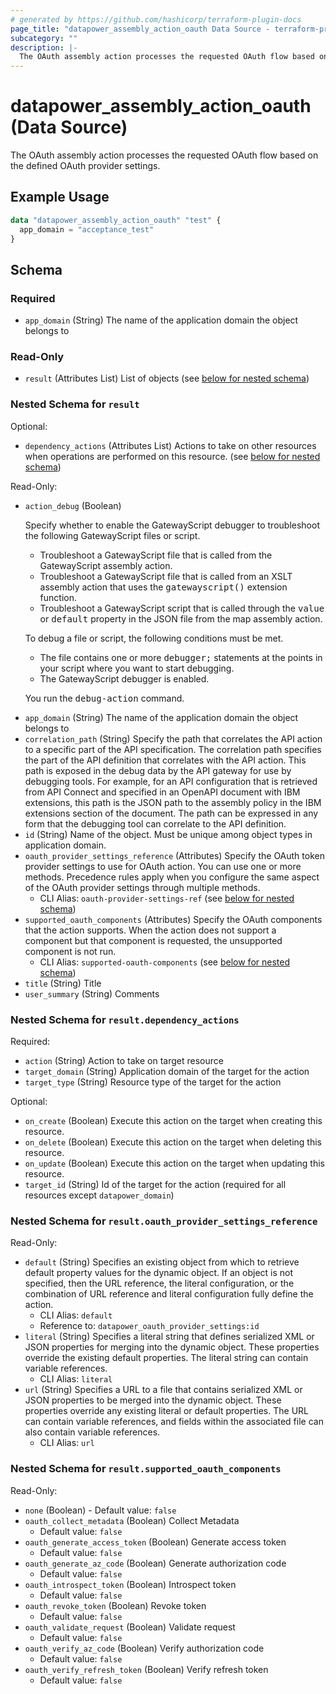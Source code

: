 ```yaml
---
# generated by https://github.com/hashicorp/terraform-plugin-docs
page_title: "datapower_assembly_action_oauth Data Source - terraform-provider-datapower"
subcategory: ""
description: |-
  The OAuth assembly action processes the requested OAuth flow based on the defined OAuth provider settings.
---
```


# datapower_assembly_action_oauth (Data Source)

The OAuth assembly action processes the requested OAuth flow based on the defined OAuth provider settings.

## Example Usage

```terraform
data "datapower_assembly_action_oauth" "test" {
  app_domain = "acceptance_test"
}
```

<!-- schema generated by tfplugindocs -->
## Schema

### Required

- `app_domain` (String) The name of the application domain the object belongs to

### Read-Only

- `result` (Attributes List) List of objects (see [below for nested schema](#nestedatt--result))

<a id="nestedatt--result"></a>
### Nested Schema for `result`

Optional:

- `dependency_actions` (Attributes List) Actions to take on other resources when operations are performed on this resource. (see [below for nested schema](#nestedatt--result--dependency_actions))

Read-Only:

- `action_debug` (Boolean) <p>Specify whether to enable the GatewayScript debugger to troubleshoot the following GatewayScript files or script.</p><ul><li>Troubleshoot a GatewayScript file that is called from the GatewayScript assembly action.</li><li>Troubleshoot a GatewayScript file that is called from an XSLT assembly action that uses the <tt>gatewayscript()</tt> extension function.</li><li>Troubleshoot a GatewayScript script that is called through the <tt>value</tt> or <tt>default</tt> property in the JSON file from the map assembly action.</li></ul><p>To debug a file or script, the following conditions must be met.</p><ul><li>The file contains one or more <tt>debugger;</tt> statements at the points in your script where you want to start debugging.</li><li>The GatewayScript debugger is enabled.</li></ul><p>You run the <tt>debug-action</tt> command.</p>
- `app_domain` (String) The name of the application domain the object belongs to
- `correlation_path` (String) Specify the path that correlates the API action to a specific part of the API specification. The correlation path specifies the part of the API definition that correlates with the API action. This path is exposed in the debug data by the API gateway for use by debugging tools. For example, for an API configuration that is retrieved from API Connect and specified in an OpenAPI document with IBM extensions, this path is the JSON path to the assembly policy in the IBM extensions section of the document. The path can be expressed in any form that the debugging tool can correlate to the API definition.
- `id` (String) Name of the object. Must be unique among object types in application domain.
- `oauth_provider_settings_reference` (Attributes) Specify the OAuth token provider settings to use for OAuth action. You can use one or more methods. Precedence rules apply when you configure the same aspect of the OAuth provider settings through multiple methods.
  - CLI Alias: `oauth-provider-settings-ref` (see [below for nested schema](#nestedatt--result--oauth_provider_settings_reference))
- `supported_oauth_components` (Attributes) Specify the OAuth components that the action supports. When the action does not support a component but that component is requested, the unsupported component is not run.
  - CLI Alias: `supported-oauth-components` (see [below for nested schema](#nestedatt--result--supported_oauth_components))
- `title` (String) Title
- `user_summary` (String) Comments

<a id="nestedatt--result--dependency_actions"></a>
### Nested Schema for `result.dependency_actions`

Required:

- `action` (String) Action to take on target resource
- `target_domain` (String) Application domain of the target for the action
- `target_type` (String) Resource type of the target for the action

Optional:

- `on_create` (Boolean) Execute this action on the target when creating this resource.
- `on_delete` (Boolean) Execute this action on the target when deleting this resource.
- `on_update` (Boolean) Execute this action on the target when updating this resource.
- `target_id` (String) Id of the target for the action (required for all resources except `datapower_domain`)


<a id="nestedatt--result--oauth_provider_settings_reference"></a>
### Nested Schema for `result.oauth_provider_settings_reference`

Read-Only:

- `default` (String) Specifies an existing object from which to retrieve default property values for the dynamic object. If an object is not specified, then the URL reference, the literal configuration, or the combination of URL reference and literal configuration fully define the action.
  - CLI Alias: `default`
  - Reference to: `datapower_oauth_provider_settings:id`
- `literal` (String) Specifies a literal string that defines serialized XML or JSON properties for merging into the dynamic object. These properties override the existing default properties. The literal string can contain variable references.
  - CLI Alias: `literal`
- `url` (String) Specifies a URL to a file that contains serialized XML or JSON properties to be merged into the dynamic object. These properties override any existing literal or default properties. The URL can contain variable references, and fields within the associated file can also contain variable references.
  - CLI Alias: `url`


<a id="nestedatt--result--supported_oauth_components"></a>
### Nested Schema for `result.supported_oauth_components`

Read-Only:

- `none` (Boolean) - Default value: `false`
- `oauth_collect_metadata` (Boolean) Collect Metadata
  - Default value: `false`
- `oauth_generate_access_token` (Boolean) Generate access token
  - Default value: `false`
- `oauth_generate_az_code` (Boolean) Generate authorization code
  - Default value: `false`
- `oauth_introspect_token` (Boolean) Introspect token
  - Default value: `false`
- `oauth_revoke_token` (Boolean) Revoke token
  - Default value: `false`
- `oauth_validate_request` (Boolean) Validate request
  - Default value: `false`
- `oauth_verify_az_code` (Boolean) Verify authorization code
  - Default value: `false`
- `oauth_verify_refresh_token` (Boolean) Verify refresh token
  - Default value: `false`
